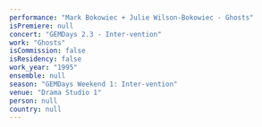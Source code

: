 ```yaml
---
performance: "Mark Bokowiec + Julie Wilson-Bokowiec - Ghosts"
isPremiere: null
concert: "GEMDays 2.3 - Inter-vention"
work: "Ghosts"
isCommission: false
isResidency: false
work_year: "1995"
ensemble: null
season: "GEMDays Weekend 1: Inter-vention"
venue: "Drama Studio 1"
person: null
country: null
---
```


